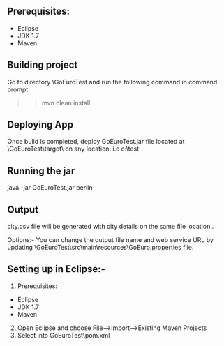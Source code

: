 
Prerequisites:
-------------------
- Eclipse
- JDK 1.7 
- Maven

Building project
---------------
Go to directory \GoEuroTest
and run the following command in command prompt

  >> mvn clean install
  
  
Deploying App
---------------
Once build is completed, deploy GoEuroTest.jar file located at \GoEuroTest\target\  on any location. i.e c:\test

Running the jar
--------------
java -jar GoEuroTest.jar berlin 

Output
-------
city.csv file will be generated with city details on the same file location . 


Options:-
 You can change the output file name and web service URL by updating \GoEuroTest\src\main\resources\GoEuro.properties file.
 
 Setting up in Eclipse:-
 ---------------------

1. Prerequisites:

- Eclipse
- JDK 1.7 
- Maven

2. Open Eclipse and choose File-->Import-->Existing Maven Projects 
3. Select into GoEuroTest\pom.xml

 